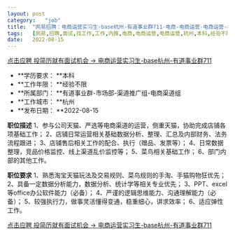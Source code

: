 ```yaml
---
layout:	post
category:	"job"
title:	"网易招聘：电商运营实习生-base杭州-有道事业群711-电商-电商运营-电商运营-杭州本科经验不限"
tags:	[网易,招聘,面试,找工作,工作,内推,电商,电商运营,电商运营,杭州,本科,经验不限]
date:	2022-08-15
---
```


[点击应聘 投简历就有面试机会 -> 电商运营实习生-base杭州-有道事业群711](http://mobile.bole.netease.com/bole/boleDetail?id=42325&employeeId=346f03c3cda5f04c&key=all)



- **学历要求： **本科
- **工作年限： **经验不限
- **所属部门： **有道事业群-市场部-渠道推广组-电商渠道组
- **工作城市： **杭州
- **发布日期： **2022-08-15



**职位描述**
1、参与公司天猫、严选等电商渠道的运营，侧重天猫，协助完成店铺各项基础工作； 2、店铺日常运营相关基础数据分析、整理、汇总及内部财务、法务流程跟进； 3、店铺售后相关工作的配合、执行（赠品、发票等）； 4、日常数据整理，竞品价格监控、线上渠道乱价监控等； 5、菜鸟相关基础工作； 6、部门内部的其他工作。



**职位要求**
1、熟悉淘宝天猫玩法及交易规则、菜鸟规则的手淘、手猫购物狂优先； 2、具备一定数据分析能力，数据分析、统计学等相关专业优先； 3、PPT、excel等office办公软件能力（必备）； 4、严谨的逻辑思维能力、沟通理解能力（必备）； 5、较强执行力，做事灵活懂得变通，稳重细心，讲求效率； 6、适应弹性工作。



[点击应聘 投简历就有面试机会 -> 电商运营实习生-base杭州-有道事业群711](http://mobile.bole.netease.com/bole/boleDetail?id=42325&employeeId=346f03c3cda5f04c&key=all)